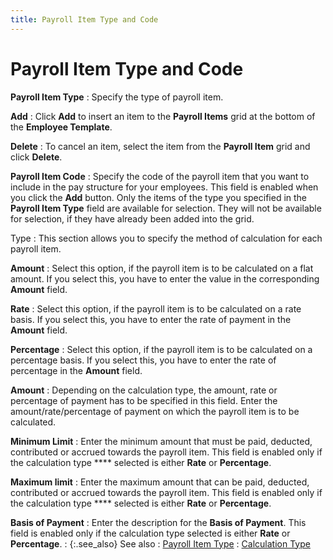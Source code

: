 ```yaml
---
title: Payroll Item Type and Code
---
```


# Payroll Item Type and Code


**Payroll Item Type**
: Specify the type of payroll item.


**Add**
: Click **Add** to  insert an item to the **Payroll Items**  grid at the bottom of the **Employee Template**.


**Delete**
: To cancel an item, select the item from the **Payroll Item** grid and click **Delete**.


**Payroll Item Code**
: Specify the code of the payroll item that you want  to include in the pay structure for your employees. This field is enabled  when you click the **Add** button.  Only the items of the type you specified in the **Payroll 
 Item Type** field are available for selection. They will not be available  for selection, if they have already been added into the grid.


Type
: This section allows you to specify the method of  calculation for each payroll item.


**Amount**
: Select this option, if the payroll item is to be  calculated on a flat amount. If you select this, you have to enter the  value in the corresponding **Amount**  field.


**Rate**
: Select this option, if the payroll item is to be  calculated on a rate basis. If you select this, you have to enter the  rate of payment in the **Amount**  field.


**Percentage**
: Select this option, if the payroll item is to be  calculated on a percentage basis. If you select this, you have to enter  the rate of percentage in the **Amount**  field.


**Amount**
: Depending on the calculation type, the amount, rate  or percentage of payment has to be specified in this field. Enter the  amount/rate/percentage of payment on which the payroll item is to be calculated.


**Minimum Limit**
: Enter the minimum amount that must be paid, deducted,  contributed or accrued towards the payroll item. This field is enabled  only if the calculation type **** selected  is either **Rate** or **Percentage**.


**Maximum limit**
: Enter the maximum amount that can be paid, deducted,  contributed or accrued towards the payroll item. This field is enabled  only if the calculation type **** selected  is either **Rate** or **Percentage**.


**Basis of Payment**
: Enter the description for the **Basis 
 of Payment**. This field is enabled only if the calculation type  selected is either **Rate** or **Percentage**.
: {:.see_also}
See also
: [Payroll Item  Type]({{site.prl_baseurl}}/misc/payroll_item_type_sup.html)
: [Calculation Type]({{site.prl_baseurl}}/misc/calculation_type_sup.html)
